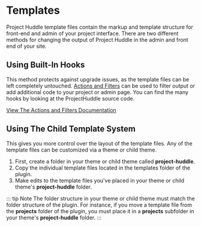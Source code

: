 # Templates

Project Huddle template files contain the markup and template structure for front-end and admin of your project interface. There are two different methods for changing the output of Project Huddle in the admin and front end of your site. 

## Using Built-In Hooks <Badge text="Recommended" vertical="bottom"/>
This method protects against upgrade issues, as the template files can be 
left completely untouched. [Actions and Filters](/actions-and-filters/) can be used to filter output or add additional code to your project or admin page. You can find the many hooks by looking at the ProjectHuddle source code.

[View The Actions and Filters Documentation](/actions-and-filters/)

## Using The Child Template System
This gives you more control over the layout of the template files. Any of the template files can be customized via a theme or child theme. 

1. First, create a folder in your theme or child theme called **project-huddle**. 
2. Copy the individual template files located in the templates folder of the plugin.
3. Make edits to the template files you've placed in your theme or child theme's **project-huddle** folder.

::: tip Note
The folder structure in your theme or child theme must match the folder structure of the plugin. For instance, if you move a template file from the **projects** folder of the plugin, you must place it in a **projects** subfolder in your theme's **project-huddle** folder.
:::